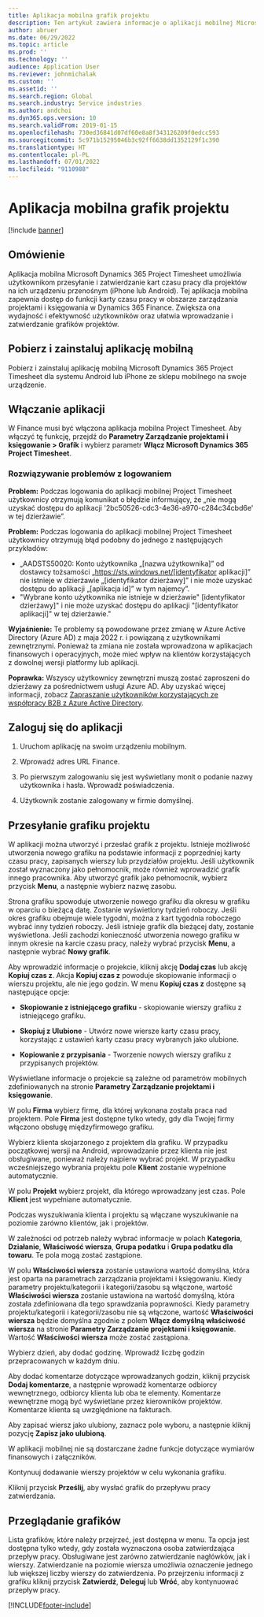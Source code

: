 ```yaml
---
title: Aplikacja mobilna grafik projektu
description: Ten artykuł zawiera informacje o aplikacji mobilnej Microsoft Dynamics 365 Project Timesheet. Aplikacja mobilna Project Timesheet umożliwia użytkownikom przesyłanie i zatwierdzanie kart czasu pracy dla projektów na ich urządzeniu przenośnym.
author: abruer
ms.date: 06/29/2022
ms.topic: article
ms.prod: ''
ms.technology: ''
audience: Application User
ms.reviewer: johnmichalak
ms.custom: ''
ms.assetid: ''
ms.search.region: Global
ms.search.industry: Service industries
ms.author: andchoi
ms.dyn365.ops.version: 10
ms.search.validFrom: 2019-01-15
ms.openlocfilehash: 730ed36841d07df60e8a8f343126209f0edcc593
ms.sourcegitcommit: 5c971b15295046b3c92ff6638dd1352129f1c390
ms.translationtype: HT
ms.contentlocale: pl-PL
ms.lasthandoff: 07/01/2022
ms.locfileid: "9110988"
---
```

# <a name="project-timesheet-mobile-application"></a>Aplikacja mobilna grafik projektu

[!include [banner](../includes/banner.md)]

## <a name="overview"></a>Omówienie

Aplikacja mobilna Microsoft Dynamics 365 Project Timesheet umożliwia użytkownikom przesyłanie i zatwierdzanie kart czasu pracy dla projektów na ich urządzeniu przenośnym (iPhone lub Android). Tej aplikacja mobilna zapewnia dostęp do funkcji karty czasu pracy w obszarze zarządzania projektami i księgowania w Dynamics 365 Finance. Zwiększa ona wydajność i efektywność użytkowników oraz ułatwia wprowadzanie i zatwierdzanie grafików projektów.

## <a name="download-and-install-the-mobile-app"></a>Pobierz i zainstaluj aplikację mobilną

Pobierz i zainstaluj aplikację mobilną Microsoft Dynamics 365 Project Timesheet dla systemu Android lub iPhone ze sklepu mobilnego na swoje urządzenie.

## <a name="enable-the-app"></a>Włączanie aplikacji 

W Finance musi być włączona aplikacja mobilna Project Timesheet. Aby włączyć tę funkcję, przejdź do **Parametry Zarządzanie projektami i księgowanie \> Grafik** i wybierz parametr **Włącz Microsoft Dynamics 365 Project Timesheet**.

### <a name="resolve-sign-in-issues"></a>Rozwiązywanie problemów z logowaniem

**Problem:** Podczas logowania do aplikacji mobilnej Project Timesheet użytkownicy otrzymują komunikat o błędzie informujący, że „nie mogą uzyskać dostępu do aplikacji '2bc50526-cdc3-4e36-a970-c284c34cbd6e' w tej dzierżawie”.

**Problem:** Podczas logowania do aplikacji mobilnej Project Timesheet użytkownicy otrzymują błąd podobny do jednego z następujących przykładów:

- „AADSTS50020: Konto użytkownika „[nazwa użytkownika]” od dostawcy tożsamości „https://sts.windows.net/[identyfikator aplikacji]” nie istnieje w dzierżawie „[identyfikator dzierżawy]” i nie może uzyskać dostępu do aplikacji „[aplikacja id]” w tym najemcy”.
- "Wybrane konto użytkownika nie istnieje w dzierżawie" [identyfikator dzierżawy]" i nie może uzyskać dostępu do aplikacji "[identyfikator aplikacji]" w tej dzierżawie."

**Wyjaśnienie:** Te problemy są powodowane przez zmianę w Azure Active Directory (Azure AD) z maja 2022 r. i powiązaną z użytkownikami zewnętrznymi. Ponieważ ta zmiana nie została wprowadzona w aplikacjach finansowych i operacyjnych, może mieć wpływ na klientów korzystających z dowolnej wersji platformy lub aplikacji.

**Poprawka:** Wszyscy użytkownicy zewnętrzni muszą zostać zaproszeni do dzierżawy za pośrednictwem usługi Azure AD. Aby uzyskać więcej informacji, zobacz [Zapraszanie użytkowników korzystających ze współpracy B2B z Azure Active Directory](/power-platform/admin/invite-users-azure-active-directory-b2b-collaboration).

## <a name="sign-in-to-the-app"></a>Zaloguj się do aplikacji

1.  Uruchom aplikację na swoim urządzeniu mobilnym.

2.  Wprowadź adres URL Finance.

3.  Po pierwszym zalogowaniu się jest wyświetlany monit o podanie nazwy użytkownika i hasła. Wprowadź poświadczenia.

4. Użytkownik zostanie zalogowany w firmie domyślnej.

## <a name="submit-a-project-timesheet"></a>Przesyłanie grafiku projektu

W aplikacji można utworzyć i przesłać grafik z projektu. Istnieje możliwość utworzenia nowego grafiku na podstawie informacji z poprzedniej karty czasu pracy, zapisanych wierszy lub przydziałów projektu. Jeśli użytkownik został wyznaczony jako pełnomocnik, może również wprowadzić grafik innego pracownika. Aby utworzyć grafik jako pełnomocnik, wybierz przycisk **Menu**, a następnie wybierz nazwę zasobu.

Strona grafiku spowoduje utworzenie nowego grafiku dla okresu w grafiku w oparciu o bieżącą datę. Zostanie wyświetlony tydzień roboczy. Jeśli okres grafiku obejmuje wiele tygodni, można z kart tygodnia roboczego wybrać inny tydzień roboczy.
Jeśli istnieje grafik dla bieżącej daty, zostanie wyświetlona. Jeśli zachodzi konieczność utworzenia nowego grafiku w innym okresie na karcie czasu pracy, należy wybrać przycisk **Menu**, a następnie wybrać **Nowy grafik**.

Aby wprowadzić informacje o projekcie, kliknij akcję **Dodaj czas** lub akcję **Kopiuj czas z**. Akcja **Kopiuj czas z** powoduje skopiowanie informacji o wierszu projektu, ale nie jego godzin. W menu **Kopiuj czas z** dostępne są następujące opcje:

- **Skopiowanie z istniejącego grafiku** - skopiowanie wierszy grafiku z istniejącego grafiku.

- **Skopiuj z Ulubione** - Utwórz nowe wiersze karty czasu pracy, korzystając z ustawień karty czasu pracy wybranych jako ulubione.

- **Kopiowanie z przypisania** - Tworzenie nowych wierszy grafiku z przypisanych projektów.

Wyświetlane informacje o projekcie są zależne od parametrów mobilnych zdefiniowanych na stronie **Parametry Zarządzanie projektami i księgowanie**.

W polu **Firma** wybierz firmę, dla której wykonana została praca nad projektem. Pole **Firma** jest dostępne tylko wtedy, gdy dla Twojej firmy włączono obsługę międzyfirmowego grafiku.

Wybierz klienta skojarzonego z projektem dla grafiku. W przypadku początkowej wersji na Android, wprowadzanie przez klienta nie jest obsługiwane, ponieważ należy najpierw wybrać projekt. W przypadku wcześniejszego wybrania projektu pole **Klient** zostanie wypełnione automatycznie.

W polu **Projekt** wybierz projekt, dla którego wprowadzany jest czas. Pole **Klient** jest wypełniane automatycznie.

Podczas wyszukiwania klienta i projektu są włączane wyszukiwanie na poziomie zarówno klientów, jak i projektów.

W zależności od potrzeb należy wybrać informacje w polach **Kategoria**, **Działanie**, **Właściwość wiersza**, **Grupa podatku** i **Grupa podatku dla towaru**. Te pola mogą zostać zastąpione.

W polu **Właściwości wiersza** zostanie ustawiona wartość domyślna, która jest oparta na parametrach zarządzania projektami i księgowaniu. Kiedy parametry projektu/kategorii i kategorii/zasobu są włączone, wartość **Właściwości wiersza** zostanie ustawiona na wartość domyślną, która została zdefiniowana dla tego sprawdzania poprawności. Kiedy parametry projektu/kategorii i kategorii/zasobu nie są włączone, wartość **Właściwości wiersza** będzie domyślna zgodnie z polem **Włącz domyślną właściwość wiersza** na stronie **Parametry Zarządzanie projektami i księgowanie**. Wartość **Właściwości wiersza** może zostać zastąpiona.

Wybierz dzień, aby dodać godzinę. Wprowadź liczbę godzin przepracowanych w każdym dniu.

Aby dodać komentarze dotyczące wprowadzanych godzin, kliknij przycisk **Dodaj komentarze**, a następnie wprowadź komentarze odbiorcy wewnętrznego, odbiorcy klienta lub oba te elementy.
Komentarze wewnętrzne mogą być wyświetlane przez kierowników projektów. Komentarze klienta są uwzględnione na fakturach.

Aby zapisać wiersz jako ulubiony, zaznacz pole wyboru, a następnie kliknij pozycję **Zapisz jako ulubioną**.

W aplikacji mobilnej nie są dostarczane żadne funkcje dotyczące wymiarów finansowych i załączników.

Kontynuuj dodawanie wierszy projektów w celu wykonania grafiku.

Kliknij przycisk **Prześlij**, aby wysłać grafik do przepływu pracy zatwierdzania.

## <a name="review-timesheets"></a>Przeglądanie grafików

Lista grafików, które należy przejrzeć, jest dostępna w menu. Ta opcja jest dostępna tylko wtedy, gdy została wyznaczona osoba zatwierdzająca przepływ pracy. Obsługiwane jest zarówno zatwierdzanie nagłówków, jak i wierszy. Zatwierdzanie na poziomie wiersza umożliwia oznaczenie jednego lub większej liczby wierszy do zatwierdzenia. Po przejrzeniu informacji z grafiku kliknij przycisk **Zatwierdź**, **Deleguj** lub **Wróć**, aby kontynuować przepływ pracy.


[!INCLUDE[footer-include](../includes/footer-banner.md)]
